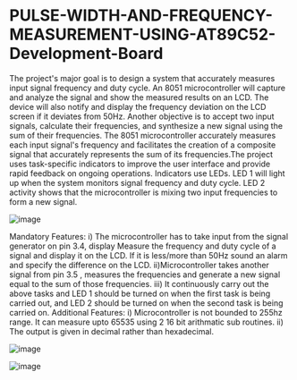 # PULSE-WIDTH-AND-FREQUENCY-MEASUREMENT-USING-AT89C52-Development-Board
The project's major goal is to design a system that accurately measures input signal frequency and duty cycle. An 8051 microcontroller will capture and analyze the signal and show the measured results on an LCD. The device will also notify and display the frequency deviation on the LCD screen if it deviates from 50Hz.
Another objective is to accept two input signals, calculate their frequencies, and synthesize a new signal using the sum of their frequencies. The 8051 microcontroller accurately measures each input signal's frequency and facilitates the creation of a composite signal that accurately represents the sum of its frequencies.The project uses task-specific indicators to improve the user interface and provide rapid feedback on ongoing operations. Indicators use LEDs. LED 1 will light up when the system monitors signal frequency and duty cycle. LED 2 activity shows that the microcontroller is mixing two input frequencies to form a new signal.

![image](https://github.com/Snap0dragon/PULSE-WIDTH-AND-FREQUENCY-MEASUREMENT-USING-AT89C52-Development-Board/assets/86599809/f8b22f6f-4936-451b-afd6-535b3dcec0d2)

Mandatory Features:
i) The microcontroller has to take input from the signal generator on pin 3.4, display Measure the frequency and duty cycle of a signal and display it on the LCD. If it is less/more than 50Hz sound an alarm and specify the difference on the LCD.
ii)Microcontroller takes another signal from pin 3.5 , measures the frequencies and generate a new signal equal to the sum of those frequencies.
iii) It continuously carry out the above tasks and LED 1 should be turned on when the first task is being carried out, and LED 2 should be turned on when the second task is being carried on.
Additional Features:
i)
Microcontroller is not bounded to 255hz range. It can measure upto 65535 using 2 16 bit arithmatic sub routines.
ii)
The output is given in decimal rather than hexadecimal.

![image](https://github.com/Snap0dragon/PULSE-WIDTH-AND-FREQUENCY-MEASUREMENT-USING-AT89C52-Development-Board/assets/86599809/ca5e1e86-f20e-43c4-9290-65ba2fd248ab)

![image](https://github.com/Snap0dragon/PULSE-WIDTH-AND-FREQUENCY-MEASUREMENT-USING-AT89C52-Development-Board/assets/86599809/520bd3dc-18f5-4a55-898f-57fc9f6b23df)


